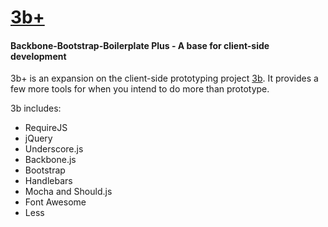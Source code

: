 [3b+](http://ianwalter.github.io/3bp/)
===
#### Backbone-Bootstrap-Boilerplate Plus - A base for client-side development

3b+ is an expansion on the client-side prototyping project [3b](http://ianwalter.github.io/3b/). 
It provides a few more tools for when you intend to do more than prototype.

3b includes:
* RequireJS
* jQuery
* Underscore.js
* Backbone.js
* Bootstrap
* Handlebars
* Mocha and Should.js
* Font Awesome
* Less